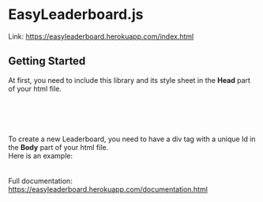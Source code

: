 # EasyLeaderboard.js

Link: https://easyleaderboard.herokuapp.com/index.html

## Getting Started

At first, you need to include this library and its style sheet in the <strong>Head</strong> part of your html file. <br>
<code><script defer type="text/javascript" src='EasyLeaderboard.js'></script></code> <br>
<br>
<br>
<code><link rel="stylesheet" type="text/css" href="./styles.css"></link></code> <br>
<br>
To create a new Leaderboard, you need to have a div tag with a unique Id in the <strong>Body</strong> part of your html file. <br>
Here is an example: <br>
<code><script defer type="text/javascript" src='EasyLeaderboard.js'></script></code> <br>
<br>
Full documentation: https://easyleaderboard.herokuapp.com/documentation.html <br>
